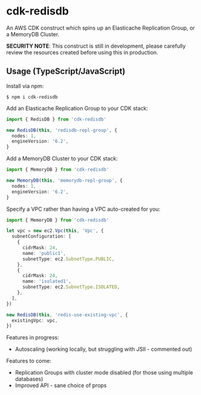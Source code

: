 # cdk-redisdb

An AWS CDK construct which spins up an Elasticache Replication Group, or a MemoryDB Cluster.

__SECURITY NOTE__: This construct is still in development, please carefully review the resources created before using this in production.

## Usage (TypeScript/JavaScript)

Install via npm:

```shell
$ npm i cdk-redisdb
```

Add an Elasticache Replication Group to your CDK stack:

```ts
import { RedisDB } from 'cdk-redisdb'

new RedisDB(this, 'redisdb-repl-group', {
  nodes: 1,
  engineVersion: '6.2',
}
```

Add a MemoryDB Cluster to your CDK stack:

```ts
import { MemoryDB } from 'cdk-redisdb'

new MemoryDB(this, 'memorydb-repl-group', {
  nodes: 1,
  engineVersion: '6.2',
}
```

Specify a VPC rather than having a VPC auto-created for you:

```ts
import { MemoryDB } from 'cdk-redisdb'

let vpc = new ec2.Vpc(this, 'Vpc', {
  subnetConfiguration: [
    {
      cidrMask: 24,
      name: 'public1',
      subnetType: ec2.SubnetType.PUBLIC,
    },
    {
      cidrMask: 24,
      name: 'isolated1',
      subnetType: ec2.SubnetType.ISOLATED,
    },
  ],
})

new RedisDB(this, 'redis-use-existing-vpc', {
  existingVpc: vpc,
})
```

Features in progress:

* Autoscaling (working locally, but struggling with JSII - commented out)

Features to come:

* Replication Groups with cluster mode disabled (for those using multiple databases)
* Improved API - sane choice of props
